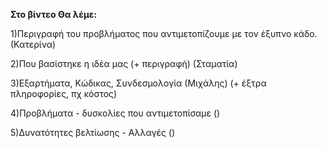 **Στο βίντεο Θα λέμε:**

1)Περιγραφή του προβλήματος που αντιμετοπίζουμε με τον έξυπνο κάδο. (Κατερίνα)

2)Που βασίστηκε η ιδέα μας (+ περιγραφή) (Σταματία)

3)Εξαρτήματα, Κώδικας, Συνδεσμολογία (Μιχάλης)
(+ έξτρα πληροφορίες, πχ κόστος)

4)Προβλήματα - δυσκολίες που αντιμετοπίσαμε ()

5)Δυνατότητες βελτίωσης - Αλλαγές ()



